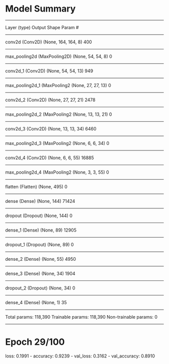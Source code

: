 # Model Summary
_________________________________________________________________
Layer (type)                 Output Shape              Param #   
_________________________________________________________________
conv2d (Conv2D)              (None, 164, 164, 8)       400       
_________________________________________________________________
max_pooling2d (MaxPooling2D) (None, 54, 54, 8)         0         
_________________________________________________________________
conv2d_1 (Conv2D)            (None, 54, 54, 13)        949       
_________________________________________________________________
max_pooling2d_1 (MaxPooling2 (None, 27, 27, 13)        0         
_________________________________________________________________
conv2d_2 (Conv2D)            (None, 27, 27, 21)        2478      
_________________________________________________________________
max_pooling2d_2 (MaxPooling2 (None, 13, 13, 21)        0         
_________________________________________________________________
conv2d_3 (Conv2D)            (None, 13, 13, 34)        6460      
_________________________________________________________________
max_pooling2d_3 (MaxPooling2 (None, 6, 6, 34)          0         
_________________________________________________________________
conv2d_4 (Conv2D)            (None, 6, 6, 55)          16885     
_________________________________________________________________
max_pooling2d_4 (MaxPooling2 (None, 3, 3, 55)          0         
_________________________________________________________________
flatten (Flatten)            (None, 495)               0         
_________________________________________________________________
dense (Dense)                (None, 144)               71424     
_________________________________________________________________
dropout (Dropout)            (None, 144)               0         
_________________________________________________________________
dense_1 (Dense)              (None, 89)                12905     
_________________________________________________________________
dropout_1 (Dropout)          (None, 89)                0         
_________________________________________________________________
dense_2 (Dense)              (None, 55)                4950      
_________________________________________________________________
dense_3 (Dense)              (None, 34)                1904      
_________________________________________________________________
dropout_2 (Dropout)          (None, 34)                0         
_________________________________________________________________
dense_4 (Dense)              (None, 1)                 35        
_________________________________________________________________
Total params: 118,390
Trainable params: 118,390
Non-trainable params: 0
_________________________________________________________________

Epoch 29/100
=================================================================
loss: 0.1991 - accuracy: 0.9239 - val_loss: 0.3162 - val_accuracy: 0.8910